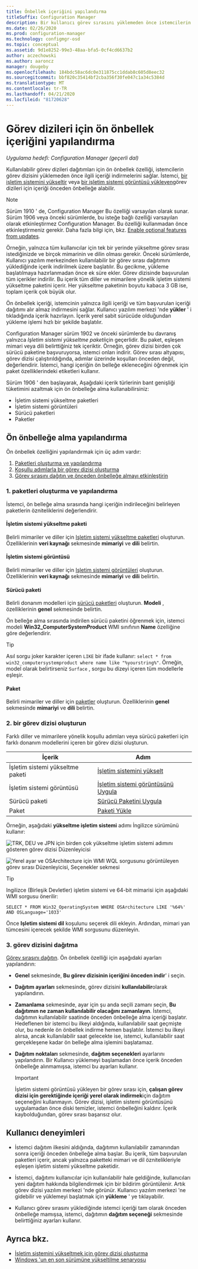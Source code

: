 ```yaml
---
title: Önbellek içeriğini yapılandırma
titleSuffix: Configuration Manager
description: Bir kullanıcı görev sırasını yüklemeden önce istemcilerin işletim sistemi dağıtım içeriğini nasıl indirebileceğinizi öğrenin.
ms.date: 02/26/2020
ms.prod: configuration-manager
ms.technology: configmgr-osd
ms.topic: conceptual
ms.assetid: 9d1e8252-99e3-48aa-bfa5-0cf4cd6637b2
author: aczechowski
ms.author: aaroncz
manager: dougeby
ms.openlocfilehash: 184bdc58ac6dc0e311875cc1ddab8c605d8eec32
ms.sourcegitcommit: bbf820c35414bf2cba356f30fe047c1a34c5384d
ms.translationtype: MT
ms.contentlocale: tr-TR
ms.lasthandoff: 04/21/2020
ms.locfileid: "81720628"
---
```

# <a name="configure-pre-cache-content-for-task-sequences"></a>Görev dizileri için ön önbellek içeriğini yapılandırma

*Uygulama hedefi: Configuration Manager (geçerli dal)*

<!--1021244-->
Kullanılabilir görev dizileri dağıtımları için ön önbellek özelliği, istemcilerin görev dizisini yüklemeden önce ilgili içeriği indirmelerini sağlar. İstemci, [bir işletim sistemini yükseltir](create-a-task-sequence-to-upgrade-an-operating-system.md) veya [bir işletim sistemi görüntüsü yükleyen](create-a-task-sequence-to-install-an-operating-system.md)görev dizileri için içeriği önceden önbelleğe alabilir.

> [!Note]  
> Sürüm 1910 ' de, Configuration Manager Bu özelliği varsayılan olarak sunar. Sürüm 1906 veya önceki sürümlerde, bu isteğe bağlı özelliği varsayılan olarak etkinleştirmez Configuration Manager. Bu özelliği kullanmadan önce etkinleştirmeniz gerekir. Daha fazla bilgi için, bkz. [Enable optional features from updates](../../core/servers/manage/install-in-console-updates.md#bkmk_options).<!--505213-->  

Örneğin, yalnızca tüm kullanıcılar için tek bir yerinde yükseltme görev sırası istediğinizde ve birçok mimarinin ve dilin olması gerekir. Önceki sürümlerde, Kullanıcı yazılım merkezinden kullanılabilir bir görev sırası dağıtımını yüklediğinde içerik indirilmek üzere başlatılır. Bu gecikme, yükleme başlatılmaya hazırlanmadan önce ek süre ekler. Görev dizisinde başvurulan tüm içerikler indirilir. Bu içerik tüm diller ve mimarilere yönelik işletim sistemi yükseltme paketini içerir. Her yükseltme paketinin boyutu kabaca 3 GB ise, toplam içerik çok büyük olur.

Ön önbellek içeriği, istemcinin yalnızca ilgili içeriği ve tüm başvurulan içeriği dağıtımı alır almaz indirmesini sağlar. Kullanıcı yazılım merkezi 'nde **yükler** ' i tıkladığında içerik hazırlayın. İçerik yerel sabit sürücüde olduğundan yükleme işlemi hızlı bir şekilde başlatılır.

Configuration Manager sürüm 1902 ve önceki sürümlerde bu davranış yalnızca *Işletim sistemi yükseltme paketi*için geçerlidir. Bu paket, eşleşen mimari veya dili belirttiğiniz tek içeriktir. Örneğin, görev dizisi birden çok sürücü paketine başvuruyorsa, istemci onları indirir. Görev sırası altyapısı, görev dizisi çalıştırıldığında, adımlar üzerinde koşulları önceden değil, değerlendirir. İstemci, hangi içeriğin ön belleğe ekleneceğini öğrenmek için paket özelliklerindeki etiketleri kullanır.

Sürüm 1906 ' den başlayarak,<!--4224642--> Aşağıdaki içerik türlerinin bant genişliği tüketimini azaltmak için ön önbelleğe alma kullanabilirsiniz:

- İşletim sistemi yükseltme paketleri
- İşletim sistemi görüntüleri
- Sürücü paketleri
- Paketler

## <a name="configure-pre-caching"></a>Ön önbelleğe alma yapılandırma

Ön önbellek özelliğini yapılandırmak için üç adım vardır:

1. [Paketleri oluşturma ve yapılandırma](#bkmk_createpkg)
2. [Koşullu adımlarla bir görev dizisi oluşturma](#bkmk_createts)
3. [Görev sırasını dağıtın ve önceden önbelleğe almayı etkinleştirin](#bkmk_deploy)


### <a name="1-create-and-configure-the-packages"></a><a name="bkmk_createpkg"></a>1. paketleri oluşturma ve yapılandırma

İstemci, ön belleğe alma sırasında hangi içeriğin indirileceğini belirleyen paketlerin özniteliklerini değerlendirir.  

#### <a name="os-upgrade-package"></a>İşletim sistemi yükseltme paketi

Belirli mimariler ve diller için [Işletim sistemi yükseltme paketleri](../get-started/manage-operating-system-upgrade-packages.md) oluşturun. Özelliklerinin **veri kaynağı** sekmesinde **mimariyi** ve **dili** belirtin.

#### <a name="os-image"></a>İşletim sistemi görüntüsü

Belirli mimariler ve diller için [Işletim sistemi görüntüleri](../get-started/manage-operating-system-images.md) oluşturun. Özelliklerinin **veri kaynağı** sekmesinde **mimariyi** ve **dili** belirtin.

#### <a name="driver-package"></a>Sürücü paketi

Belirli donanım modelleri için [sürücü paketleri](../get-started/manage-drivers.md#BKMK_ManagingDriverPackages) oluşturun. **Modeli** , özelliklerinin **genel** sekmesinde belirtin.

Ön belleğe alma sırasında indirilen sürücü paketini öğrenmek için, istemci modeli **Win32_ComputerSystemProduct** WMI sınıfının **Name** özelliğine göre değerlendirir.

> [!TIP]
> Asıl sorgu joker karakter içeren `LIKE` bir ifade kullanır: `select * from win32_computersystemproduct where name like "%yourstring%"`. Örneğin, model olarak belirtirseniz `Surface` , sorgu bu dizeyi içeren tüm modellerle eşleşir.<!-- 6315551 -->

#### <a name="package"></a>Paket

Belirli mimariler ve diller için [paketler](../../apps/deploy-use/packages-and-programs.md) oluşturun. Özelliklerinin **genel** sekmesinde **mimariyi** ve **dili** belirtin.


### <a name="2-create-a-task-sequence"></a><a name="bkmk_createts"></a>2. bir görev dizisi oluşturun

Farklı diller ve mimarilere yönelik koşullu adımları veya sürücü paketleri için farklı donanım modellerini içeren bir görev dizisi oluşturun.

|İçerik|Adım|
|---------|---------|
|İşletim sistemi yükseltme paketi|[İşletim sistemini yükselt](../understand/task-sequence-steps.md#BKMK_UpgradeOS)|
|İşletim sistemi görüntüsü|[İşletim sistemi görüntüsünü Uygula](../understand/task-sequence-steps.md#BKMK_ApplyOperatingSystemImage)|
|Sürücü paketi|[Sürücü Paketini Uygula](../understand/task-sequence-steps.md#BKMK_ApplyDriverPackage)|
|Paket|[Paketi Yükle](../understand/task-sequence-steps.md#BKMK_InstallPackage)|

Örneğin, aşağıdaki **yükseltme işletim sistemi** adımı İngilizce sürümünü kullanır:  

![TRK, DEU ve JPN için birden çok yükseltme işletim sistemi adımını gösteren görev dizisi Düzenleyicisi](../media/precacheproperties2.png)

![Yerel ayar ve OSArchitecture için WMI WQL sorgusunu görüntüleyen görev sırası Düzenleyicisi, Seçenekler sekmesi](../media/precacheoptions2.png)  

> [!Tip]
> Ingilizce (Birleşik Devletler) işletim sistemi ve 64-bit mimarisi için aşağıdaki WMI sorgusu önerilir:
>
> ```WMI
> SELECT * FROM Win32_OperatingSystem WHERE OSArchitecture LIKE '%64%' AND OSLanguage='1033'
> ```
>
> Önce **Işletim sistemi dil** koşulunu seçerek dili ekleyin. Ardından, mimari yan tümcesini içerecek şekilde WMI sorgusunu düzenleyin.


### <a name="3-deploy-the-task-sequence"></a><a name="bkmk_deploy"></a>3. görev dizisini dağıtma

[Görev sırasını dağıtın](deploy-a-task-sequence.md). Ön önbellek özelliği için aşağıdaki ayarları yapılandırın:  

- **Genel** sekmesinde, **Bu görev dizisinin içeriğini önceden indir**' i seçin.  

- **Dağıtım ayarları** sekmesinde, görev dizisini **kullanılabilir**olarak yapılandırın.  

- **Zamanlama** sekmesinde, ayar için şu anda seçili zamanı seçin, **Bu dağıtımın ne zaman kullanılabilir olacağını zamanlayın**. İstemci, dağıtımın kullanılabilir saatinde önceden önbelleğe alma içeriği başlatır. Hedeflenen bir istemci bu ilkeyi aldığında, kullanılabilir saat geçmişte olur, bu nedenle ön önbellek indirme hemen başlatılır. İstemci bu ilkeyi alırsa, ancak kullanılabilir saat gelecekte ise, istemci, kullanılabilir saat gerçekleşene kadar ön belleğe alma işlemini başlatamaz.  

- **Dağıtım noktaları** sekmesinde, **dağıtım seçenekleri** ayarlarını yapılandırın. Bir Kullanıcı yüklemeyi başlamadan önce içerik önceden önbelleğe alınmamışsa, istemci bu ayarları kullanır.  

    > [!Important]  
    > İşletim sistemi görüntüsü yükleyen bir görev sırası için, **çalışan görev dizisi için gerektiğinde içeriği yerel olarak indirmek**için dağıtım seçeneğini kullanmayın. Görev dizisi, işletim sistemi görüntüsünü uygulamadan önce diski temizler, istemci önbelleğini kaldırır. İçerik kaybolduğundan, görev sırası başarısız olur.<!-- SCCMDocs-PR #1338 -->


## <a name="user-experience"></a>Kullanıcı deneyimleri

- İstemci dağıtım ilkesini aldığında, dağıtımın kullanılabilir zamanından sonra içeriği önceden önbelleğe alma başlar. Bu içerik, tüm başvurulan paketleri içerir, ancak yalnızca paketteki mimari ve dil öznitelikleriyle eşleşen işletim sistemi yükseltme paketidir.  

- İstemci, dağıtımı kullanıcılar için kullanılabilir hale geldiğinde, kullanıcıları yeni dağıtım hakkında bilgilendirmek için bir bildirim görüntülenir. Artık görev dizisi yazılım merkezi 'nde görünür. Kullanıcı yazılım merkezi 'ne gidebilir ve yüklemeyi başlatmak için **yükleme** ' ye tıklayabilir.  

- Kullanıcı görev sırasını yüklediğinde istemci içeriği tam olarak önceden önbelleğe mamışsa, istemci, dağıtımın **dağıtım seçeneği** sekmesinde belirttiğiniz ayarları kullanır.  


## <a name="see-also"></a>Ayrıca bkz.

- [İşletim sistemini yükseltmek için görev dizisi oluşturma](create-a-task-sequence-to-upgrade-an-operating-system.md)
- [Windows 'un en son sürümüne yükseltilme senaryosu](upgrade-windows-to-the-latest-version.md)
